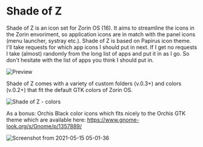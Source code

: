 # Shade of Z

Shade of Z is an icon set for Zorin OS  (16). It aims to streamline the icons in the Zorin envoriment, so application icons are in match with the panel icons (menu launcher, systray etc.). Shade of Z is based on Papirus icon theme.
I'll take requests for which app icons I should put in next. If I get no requests I take (almost) randomly from the long list of apps and put it in as I go. So don't hesitate with the list of apps you think I should put in. 

![Preview](https://user-images.githubusercontent.com/60283532/116978126-98f93080-acc3-11eb-933b-895328574f9c.png)

Shade of Z comes with a variety of custom folders (v.0.3+) and colors (v.0.2+) that fit the default GTK colors of Zorin OS.

![Shade of Z - colors](https://user-images.githubusercontent.com/60283532/118347989-85618b80-b547-11eb-8d39-3c9092f6f728.gif)

As a bonus: Orchis Black color icons which fits nicely to the Orchis GTK theme which are available here: https://www.gnome-look.org/s/Gnome/p/1357889/

![Screenshot from 2021-05-15 05-01-36](https://user-images.githubusercontent.com/60283532/118361443-c2e80800-b58b-11eb-8958-2cc6fe54c1e1.png)



